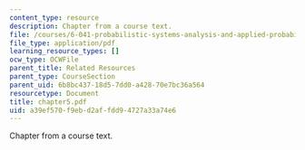 ```yaml
---
content_type: resource
description: Chapter from a course text.
file: /courses/6-041-probabilistic-systems-analysis-and-applied-probability-spring-2006/a39ef570f9ebd2affdd94727a33a74e6_chapter5.pdf
file_type: application/pdf
learning_resource_types: []
ocw_type: OCWFile
parent_title: Related Resources
parent_type: CourseSection
parent_uid: 6b8bc437-18d5-7dd0-a428-70e7bc36a564
resourcetype: Document
title: chapter5.pdf
uid: a39ef570-f9eb-d2af-fdd9-4727a33a74e6
---
```

Chapter from a course text.

